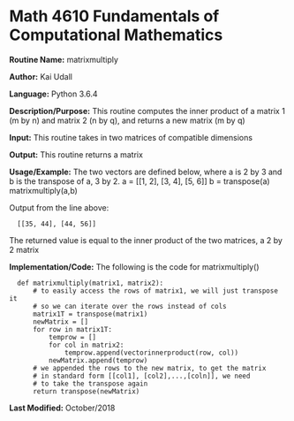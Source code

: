 # Math 4610 Fundamentals of Computational Mathematics

**Routine Name:**           matrixmultiply

**Author:** Kai Udall

**Language:** Python 3.6.4

**Description/Purpose:** This routine computes the inner product of a matrix 1 (m by n) and matrix 2 (n by q), and returns a new matrix (m by q)

**Input:** This routine takes in two matrices of compatible dimensions

**Output:** This routine returns a matrix

**Usage/Example:**
The two vectors are defined below, where a is 2 by 3 and b is the transpose of a, 3 by 2.
      a = [[1, 2], [3, 4], [5, 6]]
      b = transpose(a)
      matrixmultiply(a,b)

Output from the line above:

      [[35, 44], [44, 56]]

The returned value is equal to the inner product of the two matrices, a 2 by 2 matrix

**Implementation/Code:** The following is the code for matrixmultiply()

      def matrixmultiply(matrix1, matrix2):
          # to easily access the rows of matrix1, we will just transpose it
          # so we can iterate over the rows instead of cols
          matrix1T = transpose(matrix1)
          newMatrix = []
          for row in matrix1T:
              temprow = []
              for col in matrix2:
                  temprow.append(vectorinnerproduct(row, col))
              newMatrix.append(temprow)
          # we appended the rows to the new matrix, to get the matrix
          # in standard form [[col1], [col2],...,[coln]], we need
          # to take the transpose again
          return transpose(newMatrix)


**Last Modified:** October/2018
